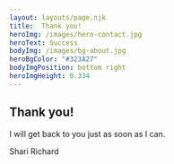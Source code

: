 ```yaml
---
layout: layouts/page.njk
title:  Thank you!
heroImg: /images/hero-contact.jpg
heroText: Success
bodyImg: /images/bg-about.jpg
heroBgColor: "#323A27"
bodyImgPosition: bottom right
heroImgHeight: 0.334
---
```


## Thank you!

I will get back to you just as soon as I can.

Shari Richard

